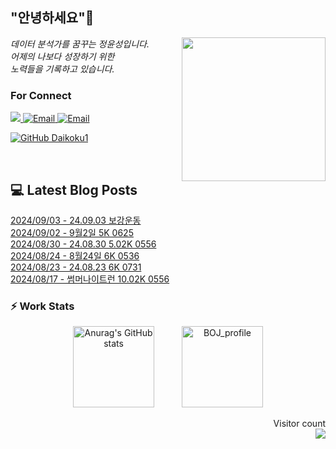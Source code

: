 
<h2> "안녕하세요"👋 </h2>
<img align='right' src="https://user-images.githubusercontent.com/50973778/144942576-b2f10b31-e628-43e4-b7da-3cc2144a5b73.gif" width="230">
<p><em> 데이터 분석가를 꿈꾸는 정윤성입니다.</br> 어제의 나보다 성장하기 위한 </br> 노력들을 기록하고 있습니다.</em></p>

### For Connect
<a href="https://blog.naver.com/jjys9047" target="_blank"><img src="https://img.shields.io/badge/-BLOG-brightgreen?style=flat-square&logo=Bloglovin&logoColor=white">
<a href="https://mail.google.com/mail/?view=cm&amp;fs=1&amp;to=jys9047@gmail.com" target="_blank"><img src="https://img.shields.io/badge/-Gmail-c14438?style=flat-square&logo=Gmail&logoColor=white" alt="Email">
<a href="mailto:jjys9047@naver.com" target="_blank"><img src="https://img.shields.io/badge/-Naver-brightgreen?style=flat-square&logo=Naver&logoColor=white" alt="Email">

[![GitHub Daikoku1](https://img.shields.io/github/followers/Daikoku1?label=follow&style=social)](https://github.com/Daikoku1)

</br>

## 💻 Latest Blog Posts
[2024/09/03 - 24.09.03 보강운동](https://blog.naver.com/jjys9047/223571232527?fromRss=true&trackingCode=rss) <br>
[2024/09/02 - 9월2일 5K 0625](https://blog.naver.com/jjys9047/223570001618?fromRss=true&trackingCode=rss) <br>
[2024/08/30 - 24.08.30 5.02K 0556](https://blog.naver.com/jjys9047/223566756051?fromRss=true&trackingCode=rss) <br>
[2024/08/24 - 8월24일 6K 0536](https://blog.naver.com/jjys9047/223558971250?fromRss=true&trackingCode=rss) <br>
[2024/08/23 - 24.08.23 6K 0731](https://blog.naver.com/jjys9047/223558603143?fromRss=true&trackingCode=rss) <br>
[2024/08/17 - 썸머나이트런 10.02K 0556](https://blog.naver.com/jjys9047/223551365341?fromRss=true&trackingCode=rss) <br>


### ⚡ Work Stats
<p align = 'center'>
  <img src="https://github-readme-stats.vercel.app/api?username=Daikoku1&show_icons=true&theme=midnight-purple" alt="Anurag's GitHub stats" height="130" hspace="20"/>
  <img src="http://mazassumnida.wtf/api/v2/generate_badge?boj=jys9047" alt="BOJ_profile" height="130" hspace="20"/>
</p>

<p align="right"> 
  Visitor count<br>
  <img src="https://profile-counter.glitch.me/Daikoku1/count.svg" />
</p>

